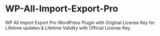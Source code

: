# WP-All-Import-Export-Pro
WP All Import Export Pro WordPress Plugin with Original License Key for Lifetime updates &amp; Lifetime Validity with Official License Key. 
